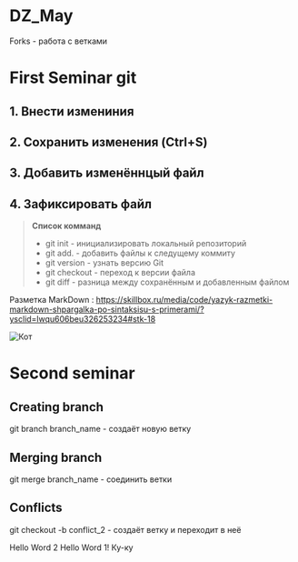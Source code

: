 # DZ_May

Forks - работа с ветками

# First Seminar git 
## 1. Внести измениния
## 2. Сохранить изменения (Ctrl+S)
## 3. Добавить изменённцый файл
## 4. Зафиксировать файл
> **Список комманд**
>
> * git init - инициализировать локальный репозиторий
> * git add. - добавить файлы к следущему коммиту
> * git version - узнать версию Git
> * git checkout - переход к версии файла
> * git diff - разница между сохранённым и добавленным файлом

Разметка MarkDown : <https://skillbox.ru/media/code/yazyk-razmetki-markdown-shpargalka-po-sintaksisu-s-primerami/?ysclid=lwqu606beu326253234#stk-18>

![Кот](kot.jpg)

# Second seminar

## Creating branch
git branch branch_name - создаёт новую ветку
## Merging branch
git merge branch_name - соединить ветки
## Conflicts
git checkout -b conflict_2 - создаёт ветку и переходит в неё

Hello Word 2
Hello Word 1!
Ку-ку

